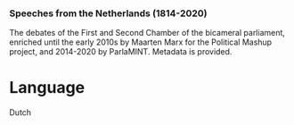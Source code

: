 ### Speeches from the Netherlands (1814-2020)
The debates of the First and Second Chamber of the bicameral parliament, enriched until the early 2010s by Maarten Marx for the Political Mashup project, and 2014-2020 by ParlaMINT. Metadata is provided.

# Language
Dutch
